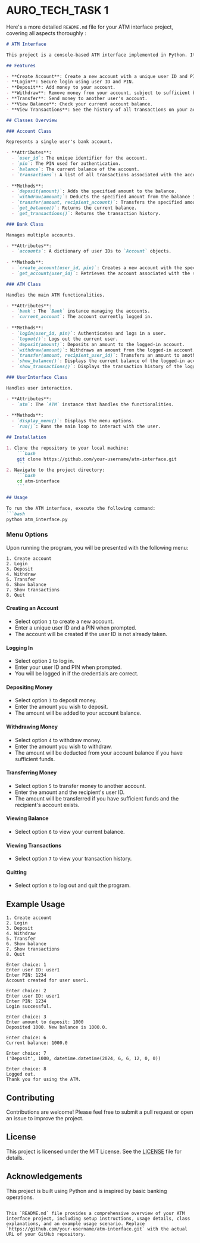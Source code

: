 # AURO_TECH_TASK 1

Here's a more detailed `README.md` file for your ATM interface project, covering all aspects thoroughly :

```markdown
# ATM Interface

This project is a console-based ATM interface implemented in Python. It allows users to perform various banking operations such as creating accounts, logging in, depositing funds, withdrawing funds, transferring funds, and viewing transaction history.

## Features

- **Create Account**: Create a new account with a unique user ID and PIN.
- **Login**: Secure login using user ID and PIN.
- **Deposit**: Add money to your account.
- **Withdraw**: Remove money from your account, subject to sufficient balance.
- **Transfer**: Send money to another user's account.
- **View Balance**: Check your current account balance.
- **View Transactions**: See the history of all transactions on your account.

## Classes Overview

### Account Class

Represents a single user's bank account.

- **Attributes**:
  - `user_id`: The unique identifier for the account.
  - `pin`: The PIN used for authentication.
  - `balance`: The current balance of the account.
  - `transactions`: A list of all transactions associated with the account.
  
- **Methods**:
  - `deposit(amount)`: Adds the specified amount to the balance.
  - `withdraw(amount)`: Deducts the specified amount from the balance if funds are sufficient.
  - `transfer(amount, recipient_account)`: Transfers the specified amount to another account if funds are sufficient.
  - `get_balance()`: Returns the current balance.
  - `get_transactions()`: Returns the transaction history.

### Bank Class

Manages multiple accounts.

- **Attributes**:
  - `accounts`: A dictionary of user IDs to `Account` objects.
  
- **Methods**:
  - `create_account(user_id, pin)`: Creates a new account with the specified user ID and PIN.
  - `get_account(user_id)`: Retrieves the account associated with the specified user ID.

### ATM Class

Handles the main ATM functionalities.

- **Attributes**:
  - `bank`: The `Bank` instance managing the accounts.
  - `current_account`: The account currently logged in.
  
- **Methods**:
  - `login(user_id, pin)`: Authenticates and logs in a user.
  - `logout()`: Logs out the current user.
  - `deposit(amount)`: Deposits an amount to the logged-in account.
  - `withdraw(amount)`: Withdraws an amount from the logged-in account.
  - `transfer(amount, recipient_user_id)`: Transfers an amount to another account.
  - `show_balance()`: Displays the current balance of the logged-in account.
  - `show_transactions()`: Displays the transaction history of the logged-in account.

### UserInterface Class

Handles user interaction.

- **Attributes**:
  - `atm`: The `ATM` instance that handles the functionalities.
  
- **Methods**:
  - `display_menu()`: Displays the menu options.
  - `run()`: Runs the main loop to interact with the user.

## Installation

1. Clone the repository to your local machine:
    ```bash
    git clone https://github.com/your-username/atm-interface.git
    ```
2. Navigate to the project directory:
    ```bash
    cd atm-interface
    ```

## Usage

To run the ATM interface, execute the following command:
```bash
python atm_interface.py
```

### Menu Options

Upon running the program, you will be presented with the following menu:

```
1. Create account
2. Login
3. Deposit
4. Withdraw
5. Transfer
6. Show balance
7. Show transactions
8. Quit
```

#### Creating an Account

- Select option `1` to create a new account.
- Enter a unique user ID and a PIN when prompted.
- The account will be created if the user ID is not already taken.

#### Logging In

- Select option `2` to log in.
- Enter your user ID and PIN when prompted.
- You will be logged in if the credentials are correct.

#### Depositing Money

- Select option `3` to deposit money.
- Enter the amount you wish to deposit.
- The amount will be added to your account balance.

#### Withdrawing Money

- Select option `4` to withdraw money.
- Enter the amount you wish to withdraw.
- The amount will be deducted from your account balance if you have sufficient funds.

#### Transferring Money

- Select option `5` to transfer money to another account.
- Enter the amount and the recipient's user ID.
- The amount will be transferred if you have sufficient funds and the recipient's account exists.

#### Viewing Balance

- Select option `6` to view your current balance.

#### Viewing Transactions

- Select option `7` to view your transaction history.

#### Quitting

- Select option `8` to log out and quit the program.

## Example Usage

```
1. Create account
2. Login
3. Deposit
4. Withdraw
5. Transfer
6. Show balance
7. Show transactions
8. Quit

Enter choice: 1
Enter user ID: user1
Enter PIN: 1234
Account created for user user1.

Enter choice: 2
Enter user ID: user1
Enter PIN: 1234
Login successful.

Enter choice: 3
Enter amount to deposit: 1000
Deposited 1000. New balance is 1000.0.

Enter choice: 6
Current balance: 1000.0

Enter choice: 7
('Deposit', 1000, datetime.datetime(2024, 6, 6, 12, 0, 0))

Enter choice: 8
Logged out.
Thank you for using the ATM.
```

## Contributing

Contributions are welcome! Please feel free to submit a pull request or open an issue to improve the project.

## License

This project is licensed under the MIT License. See the [LICENSE](LICENSE) file for details.

## Acknowledgements

This project is built using Python and is inspired by basic banking operations.
```

This `README.md` file provides a comprehensive overview of your ATM interface project, including setup instructions, usage details, class explanations, and an example usage scenario. Replace `https://github.com/your-username/atm-interface.git` with the actual URL of your GitHub repository.
